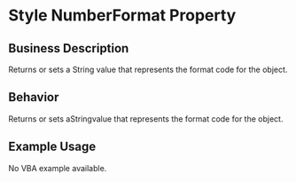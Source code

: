 # Style NumberFormat Property

## Business Description
Returns or sets a String value that represents the format code for the object.

## Behavior
Returns or sets aStringvalue that represents the format code for the object.

## Example Usage
No VBA example available.
